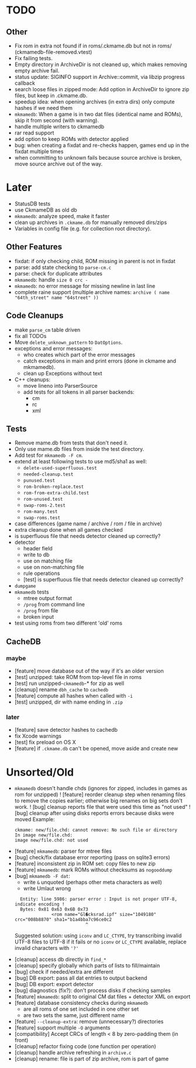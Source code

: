 # TODO

## Other

- Fix rom in extra not found if in roms/.ckmame.db but not in roms/ (ckmamedb-file-removed.vtest)
- Fix failing tests.
- Empty directory in ArchiveDir is not cleaned up, which makes removing empty archive fail.
- status update: SIGINFO support in Archive::commit, via libzip progress callback
- search loose files in zipped mode: Add option in ArchiveDir to ignore zip files, but keep in .ckmame.db.
- speedup idea: when opening archives (in extra dirs) only compute hashes if we need them
- `mkmamedb`: When a game is in two dat files (identical name and ROMs), skip it from second (with warning).
- handle multiple writers to ckmamedb
- rar read support
- add option to keep ROMs with detector applied
- bug: when creating a fixdat and re-checks happen, games end up in the fixdat multiple times
- when committing to unknown fails because source archive is broken, move source archive out of the way.

# Later

- StatusDB tests
- use CkmameDB as old db
- `mkmamedb`: analyze speed, make it faster
- clean up archives in `.ckmame.db` for manually removed dirs/zips
- Variables in config file (e.g. for collection root directory).

## Other Features
- fixdat: if only checking child, ROM missing in parent is not in fixdat
- parse: add state checking to `parse-cm.c`
- parse: check for duplicate attributes
- `mkmamedb`: handle `size 0 crc -`
- `mkmamedb`: no error message for missing newline in last line
- complete raine support (multiple archive names: `archive ( name "64th_street" name "64street" ))`

## Code Cleanups
- make `parse_cm` table driven
- fix all TODOs
- Move `delete_unknown_pattern` to `DatOptions`.
- exceptions and error messages:
    - who creates which part of the error messages
    - catch exceptions in main and print errors (done in ckmame and mkmamedb).
    - clean up Exceptions without text
- C++ cleanups:
  - move lineno into ParserSource
  - add tests for all tokens in all parser backends:
    - cm
    - rc
    - xml

## Tests
- Remove mame.db from tests that don't need it.
- Only use mame.db files from inside the test directory.
- Add test for `mkmamedb -F cm`.
- extend at least following tests to use md5/sha1 as well:
  - `delete-used-superfluous.test`
  - `needed-cleanup.test`
  - `punused.test`
  - `rom-broken-replace.test`
  - `rom-from-extra-child.test`
  - `rom-unused.test`
  - `swap-roms-2.test`
  - `rom-many.test`
  - `swap-roms.test`
- case differences (game name / archive / rom / file in archive)
- extra cleanup done when all games checked
- is superfluous file that needs detector cleaned up correctly?
- detector
  - header field
  - write to db
  - use on matching file
  - use on non-matching file
  - rule operations
  - [test] is superfluous file that needs detector cleaned up correctly?
- `dumpgame`
- `mkmamedb` tests
  - mtree output format
  - `/prog` from command line
  - `/prog` from file
  - broken input
- test using roms from two different 'old' roms

## CacheDB

### maybe
- [feature] move database out of the way if it's an older version
- [test] unzipped: take ROM from top-level file in roms
- [test] run unzipped-`ckmamedb`-* for zip as well
- [cleanup] rename `dbh_cache` to `cachedb`
- [feature] compute all hashes when called with `-i`
- [test] unzipped, dir with name ending in `.zip`

### later
- [feature] save detector hashes to cachedb
- fix Xcode warnings
- [test] fix preload on OS X
- [feature] if `.ckmame.db` can't be opened, move aside and create new

# Unsorted/Old

- `mkmamedb` doesn't handle chds (ignores for zipped, includes in games as rom for unzipped)
! [feature] reorder cleanup step when renaming files to remove the copies
  earlier; otherwise big renames on big sets don't work.
! [bug] cleanup reports file that were used this time as "not used"
! [bug] cleanup after using disks reports errors because disks were moved
  Example:
  ```
  ckmame: new/file.chd: cannot remove: No such file or directory
  In image new/file.chd:
  image new/file.chd: not used
  ```
+ [feature] `mkmamedb`: parser for mtree files
+ [bug] check/fix database error reporting (pass on sqlite3 errors)
+ [feature] inconsistent zip in ROM set: copy files to new zip
+ [feature] `mkmamedb`: mark ROMs without checksums as `nogooddump`
+ [bug] `mkmamedb -F dat`:
  - write `&` unquoted (perhaps other meta characters as well)
  - write Umlaut wrong
  ```
    Entity: line 5986: parser error : Input is not proper UTF-8, indicate encoding !
    Bytes: 0x81 0x63 0x6B 0x73
                <rom name="Gl�cksrad.ipf" size="1049180" crc="008b8870" sha1="b1a4bba7c96ce0c2
                             ^
  ```
    Suggested solution: using `iconv` and `LC_CTYPE`, try transcribing invalid UTF-8 files to UTF-8
    if it fails or no `iconv` or `LC_CTYPE` available, replace invalid characters with `'?'`
- [cleanup] access db directly in `find_*`
- [cleanup] specify globally which parts of lists to fill/maintain
- [bug] check if needed/extra are different
- [bug] DB export: pass all dat entries to output backend
- [bug] DB export: export detector
- [bug] diagnostics (fix?): don't process disks if checking samples
- [feature] `mkmamedb`: split to original CM dat files + detector XML on export
- [feature] database consistency checks during `mkmamedb`
  - are all roms of one set included in one other set
  - are two sets the same, just different name
- [feature] `--cleanup-extra`: remove (unnecessary?) directories
- [feature] support multiple `-O` arguments
- [compatibility] Accept CRCs of length < 8 by zero-padding them (in front)
- [cleanup] refactor fixing code (one function per operation)
- [cleanup] handle archive refreshing in `archive.c`
- [cleanup] rename: file is part of zip archive, rom is part of game

